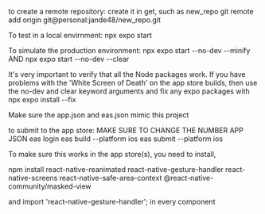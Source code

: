 to create a remote repository:
create it in get, such as new_repo
git remote add origin git@personal:jande48/new_repo.git

To test in a local envirnment: npx expo start

To simulate the production environment: npx expo start --no-dev --minify AND npx expo start --no-dev --clear

It's very important to verify that all the Node packages work. If you have problems with the 'White Screen of Death' on the app store builds, then use the no-dev and clear keyword arguments and fix any expo packages with npx expo install --fix

Make sure the app.json and eas.json mimic this project

to submit to the app store: MAKE SURE TO CHANGE THE NUMBER APP JSON eas login eas build --platform ios eas submit --platform ios

To make sure this works in the app store(s), you need to install,

npm install react-native-reanimated react-native-gesture-handler react-native-screens react-native-safe-area-context @react-native-community/masked-view

and import 'react-native-gesture-handler'; in every component